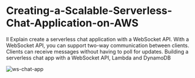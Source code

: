 # Creating-a-Scalable-Serverless-Chat-Application-on-AWS
ll Explain  create a serverless chat application with a WebSocket API. With a WebSocket API, you can support two-way communication between clients. Clients can receive messages without having to poll for updates.
Building a serverless chat app with a WebSocket API, Lambda and DynamoDB



![ws-chat-app](https://github.com/SrikanthVaddineni/Creating-a-Scalable-Serverless-Chat-Application-on-AWS/assets/92942943/3f178b6f-adbd-4e5b-86cb-f841faa39c30)
